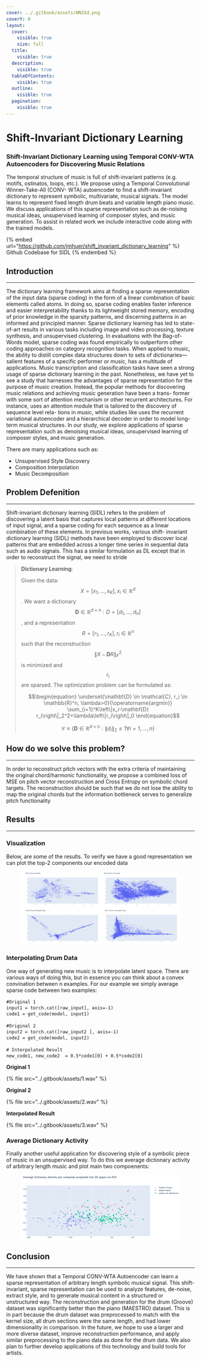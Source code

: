 ```yaml
---
cover: ../.gitbook/assets/WNIXd.png
coverY: 0
layout:
  cover:
    visible: true
    size: full
  title:
    visible: true
  description:
    visible: true
  tableOfContents:
    visible: true
  outline:
    visible: true
  pagination:
    visible: true
---
```


# Shift-Invariant Dictionary Learning

### Shift-Invariant Dictionary Learning using Temporal CONV-WTA Autoencoders for Discovering Music Relations

The temporal structure of music is full of shift-invariant patterns (e.g. motifs, ostinatos, loops, etc.). We propose using a Temporal Convolutional Winner-Take-All (CONV- WTA) autoencoder to find a shift-invariant dictionary to represent symbolic, multivariate, musical signals. The model learns to represent fixed length drum beats and variable length piano music. We discuss applications of this sparse representation such as de-noising musical ideas, unsupervised learning of composer styles, and music generation. To assist in related work we include interactive code along with the trained models.

{% embed url="https://github.com/jmhuer/shift_invariant_dictionary_learning" %}
Github Codebase for SIDL
{% endembed %}

## Introduction

***

The dictionary learning framework aims at finding a sparse representation of the input data (sparse coding) in the form of a linear combination of basic elements called atoms. In doing so, sparse coding enables faster inference and easier interpretability thanks to its lightweight stored memory, encoding of prior knowledge in the sparsity patterns, and discerning patterns in an informed and principled manner. Sparse dictionary learning has led to state-of-art results in various tasks including image and video processing, texture synthesis, and unsupervised clustering. In evaluations with the Bag-of-Words model, sparse coding was found empirically to outperform other coding approaches on category recognition tasks. When applied to music, the ability to distill complex data structures down to sets of dictionaries—salient features of a specific performer or music, has a multitude of applications. Music transcription and classification tasks have seen a strong usage of sparse dictionary learning in the past. Nonetheless, we have yet to see a study that harnesses the advantages of sparse representation for the purpose of music creation. Instead, the popular methods for discovering music relations and achieving music generation have been a trans- former with some sort of attention mechanism or other recurrent architectures. For instance, uses an attention module that is tailored to the discovery of sequence level rela- tions in music, while studies like uses the recurrent variational autoencoder and a hierarchical decoder in order to model long- term musical structures. In our study, we explore applications of sparse representation such as denoising musical ideas, unsupervised learning of composer styles, and music generation.

There are many applications such as:

* Unsupervised Style Discovery
* Composition Interpolation
* Music Decomposition

## Problem Defenition

***

Shift-invariant dictionary learning (SIDL) refers to the problem of discovering a latent basis that captures local patterns at different locations of input signal, and a sparse coding for each sequence as a linear combination of these elements. In previous works, various shift- invariant dictionary learning (SIDL) methods have been employed to discover local patterns that are embedded across a longer time series in sequential data such as audio signals. This has a similar formulation as DL except that in order to reconstruct the signal, we need to stride

> **Dictionary Learning**:
>
> Given the data: $$X=\left[x_{1}, \ldots, x_{K}\right], x_{i} \in \mathbb{R}^{d}$$ . We want a dictionary $$\mathbf{D} \in \mathbb{R}^{d \times n}: D=\left[d_{1}, \ldots, d_{n}\right]$$ , and a representation $$R=\left[r_{1}, \ldots, r_{K}\right], r_{i} \in \mathbb{R}^{n}$$ such that the reconstruction $$\|X-\mathbf{D} R\|_F^2$$ is minimized and $$r_{i}$$ are sparsed. The optimization problem can be formulated as:
>
>
>
> $$\begin{equation} \underset{\mathbf{D} \in \mathcal{C}, r_i \in \mathbb{R}^n, \lambda>0}{\operatorname{argmin}} \sum_{i=1}^K\left\|x_i-\mathbf{D} r_i\right\|_2^2+\lambda\left\|r_i\right\|_0 \end{equation}$$   &#x20;
>
>
>
> &#x20; $$\mathcal{C} \equiv\left\{\mathbf{D} \in \mathbb{R}^{d \times n}:\left\|d_{i}\right\|_{2} \leq 1 \forall i=1, \ldots, n\right\}$$

## How do we solve this problem?

***

In order to reconstruct pitch vectors with the extra criteria of maintaining the original chord/harmonic functionality, we propose a combined loss of MSE on pitch vector reconstruction and Cross Entropy on symbolic chord targets. The reconstruction should be such that we do not lose the ability to map the original chords but the information bottleneck serves to generalize pitch functionality

## Results

***

### Visualization

Below, are some of the results. To verify we have a good representation we can plot the top-2 components our encoded data



<figure><img src="../.gitbook/assets/pca.png" alt=""><figcaption></figcaption></figure>

### Interpolating Drum Data

One way of generating new music is to interpolate latent space. There are various ways of doing this, but in essence you can think about a convex convination between n examples. For our example we simply average sparse code between two examples:

```
#Original 1
input1 = torch.cat([raw_input], axis=-1)
code1 = get_code(model, input1)

#Original 2
input2 = torch.cat([raw_input2 ], axis=-1)
code2 = get_code(model, input2)

# Interpolated Result
new_code1, new_code2  = 0.5*code1[0] + 0.5*code2[0]

```

**Original 1**

{% file src="../.gitbook/assets/1.wav" %}

**Original 2**

{% file src="../.gitbook/assets/2.wav" %}

**Interpolated Result**

{% file src="../.gitbook/assets/3.wav" %}

### Average Dictionary Activity

Finally another useful application for discovering style of a symbolic piece of music in an unsupervised way. To do this we average dictionary activity of arbitrary length music and plot main two compoenents:

<figure><img src="../.gitbook/assets/sidl.png" alt=""><figcaption></figcaption></figure>

## Conclusion

***

We have shown that a Temporal CONV-WTA Autoencoder can learn a sparse representation of arbitrary length symbolic musical signal. This shift-invariant, sparse representation can be used to analyze features, de-noise, extract style, and to generate musical content in a structured or unstructured way. The reconstruction and generation for the drum (Groove) dataset was significantly better than the piano (MAESTRO) dataset. This is in part because the drum dataset was preprocessed to match with the kernel size, all drum sections were the same length, and had lower dimensionality in comparison. In the future, we hope to use a larger and more diverse dataset, improve reconstruction performance, and apply similar preprocessing to the piano data as done for the drum data. We also plan to further develop applications of this technology and build tools for artists.

